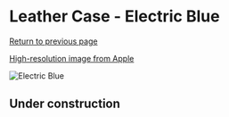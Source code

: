 # Leather Case - Electric Blue

[Return to previous page](/pencil)

[High-resolution image from Apple](https://store.storeimages.cdn-apple.com/8756/as-images.apple.com/is/MRFN2?wid=4500&hei=4500&fmt=png)

<div style="width: 500px"><img src="/almost_uncompressed/MRFN2.webp" alt="Electric Blue"></div>

## Under construction
